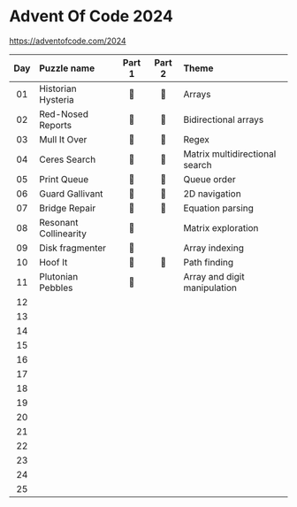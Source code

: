 # Advent Of Code 2024
https://adventofcode.com/2024

| Day | Puzzle name | Part 1 | Part 2 | Theme |
| :---: | :--- | :---: | :---: | :--- |
| 01 | Historian Hysteria | :pushpin: | :pushpin: | Arrays |
| 02 | Red-Nosed Reports | :pushpin: | :pushpin: | Bidirectional arrays |
| 03 | Mull It Over | :pushpin: | :pushpin: | Regex |
| 04 | Ceres Search | :pushpin: | :pushpin: | Matrix multidirectional search |
| 05 | Print Queue | :pushpin: | :pushpin: | Queue order |
| 06 | Guard Gallivant | :pushpin: | :pushpin: | 2D navigation |
| 07 | Bridge Repair | :pushpin: | :pushpin: | Equation parsing |
| 08 | Resonant Collinearity | :pushpin: |  | Matrix exploration |
| 09 | Disk fragmenter | :pushpin: |  | Array indexing |
| 10 | Hoof It | :pushpin: | :pushpin: | Path finding |
| 11 | Plutonian Pebbles | :pushpin: |  | Array and digit manipulation |
| 12 |  |  |  | |
| 13 |  |  |  | |
| 14 |  |  |  | |
| 15 |  |  |  | |
| 16 |  |  |  | |
| 17 |  |  |  | |
| 18 |  |  |  | |
| 19 |  |  |  | |
| 20 |  |  |  | |
| 21 |  |  |  | |
| 22 |  |  |  | |
| 23 |  |  |  | |
| 24 |  |  |  | |
| 25 |  |  |  | |
